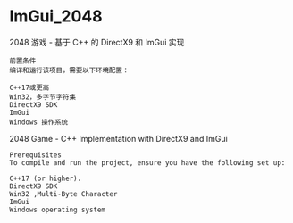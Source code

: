 # ImGui_2048
 2048 游戏 - 基于 C++ 的 DirectX9 和 ImGui 实现

	前置条件
	编译和运行该项目，需要以下环境配置：

	C++17或更高
	Win32，多字节字符集
	DirectX9 SDK
	ImGui
	Windows 操作系统

 2048 Game - C++ Implementation with DirectX9 and ImGui

 
	Prerequisites
	To compile and run the project, ensure you have the following set up:

	C++17 (or higher).
	DirectX9 SDK
	Win32 ,Multi-Byte Character
	ImGui 
	Windows operating system 
